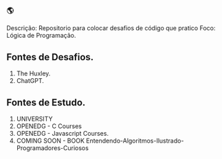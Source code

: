 ### 🌎

Descrição: Repositorio para colocar desafios de código que pratico
Foco: Lógica de Programação. 

## Fontes de Desafios.

1. The Huxley.
2. ChatGPT.

## Fontes de Estudo.

1. UNIVERSITY 
2. OPENEDG - C Courses 
3. OPENEDG - Javascript Courses.
4. COMING SOON - BOOK Entendendo-Algoritmos-Ilustrado-Programadores-Curiosos
